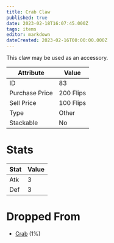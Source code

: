 ```yaml
---
title: Crab Claw
published: true
date: 2023-02-18T16:07:45.000Z
tags: items
editor: markdown
dateCreated: 2023-02-16T00:00:00.000Z
---
```


This claw may be used as an accessory.

|Attribute|Value|
|-|-|
|ID|83|
|Purchase Price|200 Flips|
|Sell Price|100 Flips|
|Type|Other|
|Stackable|No|

# Stats
|Stat|Value|
|-|-|
|Atk|3|
|Def|3|

# Dropped From
 * [Crab](/monsters/crab.md) (1%)

